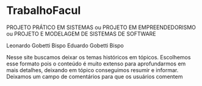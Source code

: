 # TrabalhoFacul
PROJETO PRÁTICO EM SISTEMAS ou PROJETO EM EMPREENDEDORISMO ou PROJETO E MODELAGEM DE SISTEMAS DE SOFTWARE

Leonardo Gobetti Bispo
Eduardo Gobetti Bispo

Nesse site buscamos deixar os temas históricos em tópicos. Escolhemos esse formato pois o conteúdo é muito extenso para aprofundarmos em mais detalhes, deixando em tópico conseguimos resumir e informar. Deixamos um campo de comentários para que os usuários comentem
